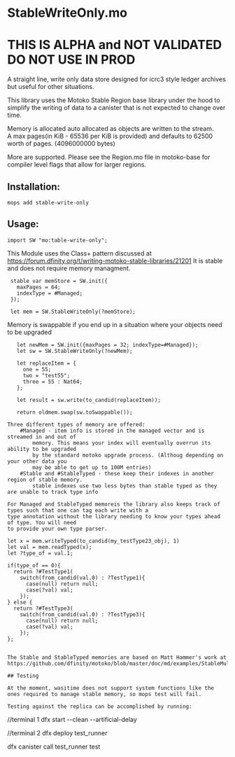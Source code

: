 # StableWriteOnly.mo

# THIS IS ALPHA and NOT VALIDATED DO NOT USE IN PROD

 A straight line, write only data store designed for icrc3 style ledger archives
 but useful for other situations.
 
 This library uses the Motoko Stable Region base library under the hood to simplify
 the writing of data to a canister that is not expected to change over time.

 Memory is allocated auto allocated as objects are written to the stream.  
 A max pages(in KiB - 65536 per KiB is provided) and defaults to 62500 worth of pages. (4096000000 bytes)
 
 More are supported. Please see the Region.mo file in motoko-base for compiler level flags
 that allow for larger regions.

 ## Installation:

 ```
 mops add stable-write-only
 ```

 ## Usage:

 ```motoko no-repl
 import SW "mo:table-write-only";
 ```

 This Module uses the Class+ pattern discussed at https://forum.dfinity.org/t/writing-motoko-stable-libraries/21201
 It is stable and does not require memory managment.

 ```
  stable var memStore = SW.init({
    maxPages = 64;
    indexType = #Managed;
  });

  let mem = SW.StableWriteOnly(?memStore);
 ```

 Memory is swappable if you end up in a situation where your objects need to be upgraded

 ```
    let newMem = SW.init({maxPages = 32; indexType=#Managed});
    let sw = SW.StableWriteOnly(?newMem);

    let replaceItem = {
      one = 55;
      two = "test55";
      three = 55 : Nat64;
    };

    let result = sw.write(to_candid(replaceItem));

    return oldmem.swap(sw.toSwappable());

 Three different types of memory are offered:
     #Managed - item info is stored in the managed vector and is streamed in and out of 
         memory. This means your index will eventually overrun its ability to be upgraded 
         by the standard motoko upgrade process. (Althoug depending on your other data you 
         may be able to get up to 100M entries)
     #Stable and #StableTyped - these keep their indexes in another region of stable memory.
         stable indexes use two less bytes than stable typed as they are unable to track type info

 For Managed and StableTyped memoreis the library also keeps track of types such that one can tag each write with a
 type annotation without the library needing to know your types ahead of type. You will need
 to provide your own type parser.

 ```
    let x = mem.writeTyped(to_candid(my_testType23_obj), 1)
    let val = mem.readTyped(x);
    let ?type_of = val.1;

    if(type_of == 0){
      return ?#TestType1(
        switch(from_candid(val.0) : ?TestType1){
          case(null) return null;
          case(?val) val;
        });
    } else {
      return ?#TestType3(
        switch(from_candid(val.0) : ?TestType3){
          case(null) return null;
          case(?val) val;
        });
    };
 ```

 The Stable and StableTyped memories are based on Matt Hammer's work at https://github.com/dfinity/motoko/blob/master/doc/md/examples/StableMultiLog.mo

 ## Testing

 At the moment, wasitime does not support system functions like the ones required to manage stable memory, so mops test will fail.

 Testing against the replica can be accomplished by running:

 ```
 //terminal 1
 dfx start --clean --artificial-delay 

 //terminal 2
 dfx deploy test_runner

 dfx canister call test_runner test
 ```
